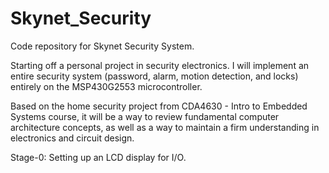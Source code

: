 # Skynet_Security
Code repository for Skynet Security System.

Starting off a personal project in security electronics. I will implement an entire security system (password, alarm, motion detection, and locks) entirely on the MSP430G2553 microcontroller.

Based on the home security project from CDA4630 - Intro to Embedded Systems course, it will be a way to review fundamental computer architecture concepts, as well as a way to maintain a firm understanding in electronics and circuit design. 

Stage-0: Setting up an LCD display for I/O.

